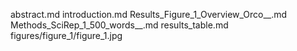 abstract.md
introduction.md
Results_Figure_1_Overview_Orco__.md
Methods_SciRep_1_500_words__.md
results_table.md
figures/figure_1/figure_1.jpg
